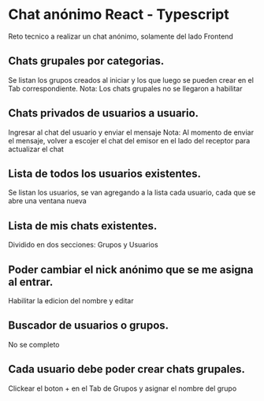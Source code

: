 # Chat anónimo React - Typescript

Reto tecnico a realizar un chat anónimo, solamente del lado Frontend

## Chats grupales por categorias.

Se listan los grupos creados al iniciar y los que luego se pueden crear en el Tab correspondiente.
Nota: Los chats grupales no se llegaron a habilitar

## Chats privados de usuarios a usuario.

Ingresar al chat del usuario y enviar el mensaje
Nota: Al momento de enviar el mensaje, volver a escojer el chat del emisor en el lado del receptor para actualizar el chat

## Lista de todos los usuarios existentes.

Se listan los usuarios, se van agregando a la lista cada usuario, cada que se abre una ventana nueva

## Lista de mis chats existentes.

Dividido en dos secciones: Grupos y Usuarios

## Poder cambiar el nick anónimo que se me asigna al entrar.

Habilitar la edicion del nombre y editar

## Buscador de usuarios o grupos.

No se completo

## Cada usuario debe poder crear chats grupales.

Clickear el boton + en el Tab de Grupos y asignar el nombre del grupo
